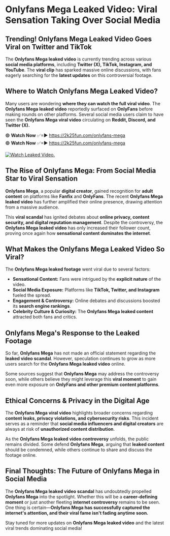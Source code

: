 # Onlyfans Mega Leaked Video: Viral Sensation Taking Over Social Media

## **Trending! Onlyfans Mega Leaked Video Goes Viral on Twitter and TikTok**
The **Onlyfans Mega leaked video** is currently trending across various **social media platforms**, including **Twitter (X), TikTok, Instagram, and YouTube**. The **viral clip** has sparked massive online discussions, with fans eagerly searching for the **latest updates** on this controversial footage.

## **Where to Watch Onlyfans Mega Leaked Video?**
Many users are wondering **where they can watch the full viral video**. The **Onlyfans Mega leaked video** reportedly surfaced on **OnlyFans** before making rounds on other platforms. Several social media users claim to have seen the **Onlyfans Mega viral video** circulating on **Reddit, Discord, and Twitter (X).**

🟢 **Watch Now** ✅=► https://2k25fun.com/onlyfans-mega  
🟢 **Watch Now** ✅=► https://2k25fun.com/onlyfans-mega  

[![Watch Leaked Video.](https://miro.medium.com/v2/resize:fit:828/format:webp/1*cilzJN44JGOrTw9NJCrNHA.gif "Watch Leaked Video")](https://2k25fun.com/onlyfans-mega)

## **The Rise of Onlyfans Mega: From Social Media Star to Viral Sensation**
**Onlyfans Mega**, a popular **digital creator**, gained recognition for **adult content** on platforms like **Fanfix** and **OnlyFans**. The recent **Onlyfans Mega leaked video** has further amplified their online presence, drawing attention from a massive audience.

This **viral scandal** has ignited debates about **online privacy, content security, and digital reputation management**. Despite the controversy, the **Onlyfans Mega leaked video** has only increased their follower count, proving once again how **sensational content dominates the internet**.

## **What Makes the Onlyfans Mega Leaked Video So Viral?**
The **Onlyfans Mega leaked footage** went viral due to several factors:
- **Sensational Content:** Fans were intrigued by the **explicit nature** of the video.
- **Social Media Exposure:** Platforms like **TikTok, Twitter, and Instagram** fueled the spread.
- **Engagement & Controversy:** Online debates and discussions boosted its **search engine rankings**.
- **Celebrity Culture & Curiosity:** The **Onlyfans Mega leaked content** attracted both fans and critics.

## **Onlyfans Mega's Response to the Leaked Footage**
So far, **Onlyfans Mega** has not made an official statement regarding the **leaked video scandal**. However, speculation continues to grow as more users search for the **Onlyfans Mega leaked video** online.

Some sources suggest that **Onlyfans Mega** may address the controversy soon, while others believe they might leverage this **viral moment** to gain even more exposure on **OnlyFans and other premium content platforms**.

## **Ethical Concerns & Privacy in the Digital Age**
The **Onlyfans Mega viral video** highlights broader concerns regarding **content leaks, privacy violations, and cybersecurity risks**. This incident serves as a reminder that **social media influencers and digital creators** are always at risk of **unauthorized content distribution**.

As the **Onlyfans Mega leaked video controversy** unfolds, the public remains divided. Some defend **Onlyfans Mega**, arguing that **leaked content** should be condemned, while others continue to share and discuss the footage online.

## **Final Thoughts: The Future of Onlyfans Mega in Social Media**
The **Onlyfans Mega leaked video scandal** has undoubtedly propelled **Onlyfans Mega** into the spotlight. Whether this will be a **career-defining moment** or just another fleeting **internet controversy** remains to be seen. One thing is certain—**Onlyfans Mega has successfully captured the internet's attention, and their viral fame isn't fading anytime soon.**

Stay tuned for more updates on **Onlyfans Mega leaked video** and the latest viral trends dominating social media!